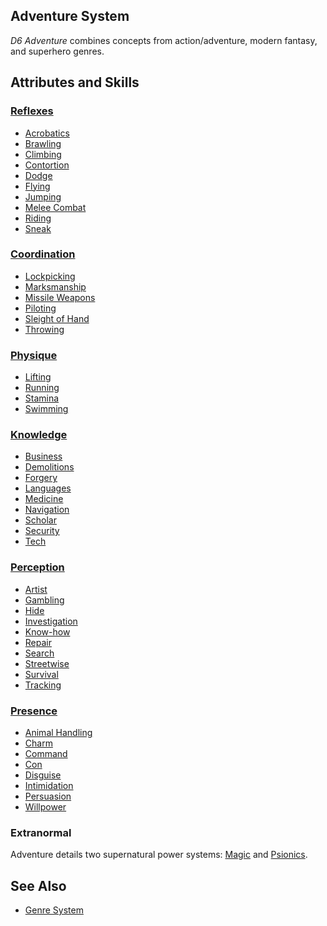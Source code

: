 Adventure System
----------------

_D6 Adventure_ combines concepts from action/adventure, modern fantasy, and superhero genres.

Attributes and Skills
---------------------

### [Reflexes](Reflexes.md)

- [Acrobatics](Acrobatics.md)
- [Brawling](Fighting.md)
- [Climbing](ClimbJump.md#climbing)
- [Contortion](Acrobatics.md#contortion)
- [Dodge](Dodge.md)
- [Flying](Flying.md)
- [Jumping](ClimbJump.md#jumping)
- [Melee Combat](MeleeCombat.md)
- [Riding](Riding.md)
- [Sneak](Sneak.md)

### [Coordination](Coordination.md)

- [Lockpicking](SleightOfHand.md#lockpicking)
- [Marksmanship](Marksmanship.md)
- [Missile Weapons](Marksmanship.md#missile-weapons)
- [Piloting](Piloting.md)
- [Sleight of Hand](SleightOfHand.md)
- [Throwing](Throwing.md)

### [Physique](Strength.md)

- [Lifting](Lifting.md)
- [Running](Running.md)
- [Stamina](Stamina.md)
- [Swimming](Swimming.md)

### [Knowledge](Knowledge.md)

- [Business](Business.md)
- [Demolitions](Traps.md#demolitions)
- [Forgery](Artist.md#forgery)
- [Languages](Languages.md)
- [Medicine](Medicine.md)
- [Navigation](Navigation.md)
- [Scholar](Scholar.md)
- [Security](Traps.md#security)
- [Tech](Tech.md)

### [Perception](Perception.md)

- [Artist](Artist.md)
- [Gambling](Gambling.md)
- [Hide](Hide.md)
- [Investigation](Investigation.md)
- [Know-how](Know-how.md)
- [Repair](RepairCraft.md)
- [Search](Search.md)
- [Streetwise](Streetwise.md)
- [Survival](Survival.md)
- [Tracking](Search.md#tracking)

### [Presence](Confidence.md)

- [Animal Handling](Persuasion.md#animal-handling)
- [Charm](Persuasion.md#charm)
- [Command](Command.md)
- [Con](Con.md)
- [Disguise](Con.md#disguise)
- [Intimidation](Intimidation.md)
- [Persuasion](Persuasion.md)
- [Willpower](Mettle.md)

### Extranormal

Adventure details two supernatural power systems: [Magic](Extranormal.md#magic) and [Psionics](Extranormal.md#psionics).

See Also
--------

- [Genre System](GenreSystem.md)
